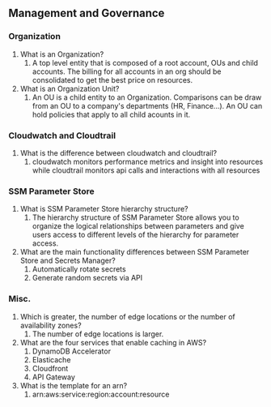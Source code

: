 ## Management and Governance


### Organization
1. What is an Organization?
    1. A top level entity that is composed of a root account, OUs and child accounts. The billing for all accounts in an org should be consolidated to get the best price on resources.
2. What is an Organization Unit?
    1. An OU is a child entity to an Organization. Comparisons can be draw from an OU to a company's departments (HR, Finance...). An OU can hold policies that apply to all child acounts in it.

### Cloudwatch and Cloudtrail
1. What is the difference between cloudwatch and cloudtrail?
    1. cloudwatch monitors performance metrics and insight into resources while cloudtrail monitors api calls and interactions with all resources

### SSM Parameter Store
1. What is SSM Parameter Store hierarchy structure?
    1. The hierarchy structure of SSM Parameter Store allows you to organize the logical relationships between parameters and give users access to different levels of the hierarchy for parameter access.
2. What are the main functionality differences between SSM Parameter Store and Secrets Manager?
    1. Automatically rotate secrets
    2. Generate random secrets via API

### Misc.
1. Which is greater, the number of edge locations or the number of availability zones?
    1. The number of edge locations is larger.
2. What are the four services that enable caching in AWS?
    1. DynamoDB Accelerator 
    2. Elasticache
    3. Cloudfront
    4. API Gateway
3. What is the template for an arn?
    1. arn:aws:service:region:account:resource